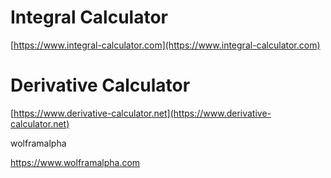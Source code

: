 # Integral Calculator

[https://www.integral-calculator.com](https://www.integral-calculator.com)

# Derivative Calculator

[https://www.derivative-calculator.net](https://www.derivative-calculator.net)

wolframalpha

https://www.wolframalpha.com

